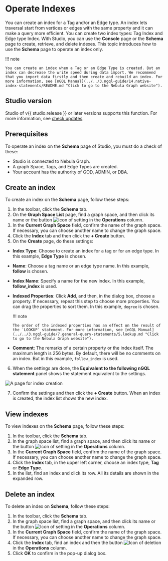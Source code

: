 # Operate Indexes

You can create an index for a Tag and/or an Edge type. An index lets traversal start from vertices or edges with the same property and it can make a query more efficient. You can create two index types: Tag Index and Edge type Index. With Studio, you can use the **Console** page or the **Schema** page to create, retrieve, and delete indexes. This topic introduces how to use the **Schema** page to operate an index only.

!!! note

    You can create an index when a Tag or an Edge Type is created. But an index can decrease the write speed during data import. We recommend that you import data firstly and then create and rebuild an index. For more information, see [nGQL Manual](../../3.ngql-guide/14.native-index-statements/README.md "Click to go to the Nebula Graph website").

## Studio version

Studio of v{{ studio.release }} or later versions supports this function. For more information, see [check updates](../about-studio/st-ug-check-updates.md).

## Prerequisites

To operate an index on the **Schema** page of Studio, you must do a check of these:

- Studio is connected to Nebula Graph.
- A graph Space, Tags, and Edge Types are created.
- Your account has the authority of GOD, ADMIN, or DBA.

## Create an index

To create an index on the **Schema** page, follow these steps:

1. In the toolbar, click the **Schema** tab.
2. On the **Graph Space List** page, find a graph space, and then click its name or the button ![Icon of setting](https://docs-cdn.nebula-graph.com.cn/nebula-studio-docs/st-ug-018.png "Set") in the **Operations** column.
3. In the **Current Graph Space** field, confirm the name of the graph space. If necessary, you can choose another name to change the graph space.
4. Click the **Index** tab and then click the **+ Create** button.
5. On the **Create** page, do these settings:

  - **Index Type**: Choose to create an index for a tag or for an edge type. In this example, **Edge Type** is chosen.

  - **Name**: Choose a tag name or an edge type name. In this example, **follow** is chosen.

  - **Index Name**: Specify a name for the new index. In this example, **follow_index** is used.

  - **Indexed Properties**: Click **Add**, and then, in the dialog box, choose a property. If necessary, repeat this step to choose more properties. You can drag the properties to sort them. In this example, `degree` is chosen.

    !!! note

        The order of the indexed properties has an effect on the result of the `LOOKUP` statement. For more information, see [nGQL Manual](../../3.ngql-guide/7.general-query-statements/5.lookup.md "Click to go to the Nebula Graph website").

  - **Comment**: The remarks of a certain property or the index itself. The maximum length is 256 bytes. By default, there will be no comments on an index. But in this example, `follow_index` is used.

6. When the settings are done, the **Equivalent to the following nGQL statement** panel shows the statement equivalent to the settings.  

  ![A page for index creation](https://docs-cdn.nebula-graph.com.cn/nebula-studio-docs/st-ug-030.png "Create an index")

7. Confirm the settings and then click the **+ Create** button. When an index is created, the index list shows the new index.

## View indexes

To view indexes on the **Schema** page, follow these steps:

1. In the toolbar, click the **Schema** tab.
2. In the graph space list, find a graph space, and then click its name or the button ![Icon of setting](https://docs-cdn.nebula-graph.com.cn/nebula-studio-docs/st-ug-018.png "Set") in the **Operations** column.
3. In the **Current Graph Space** field, confirm the name of the graph space. If necessary, you can choose another name to change the graph space.
4. Click the **Index** tab, in the upper left corner, choose an index type, **Tag** or **Edge Type**.
5. In the list, find an index and click its row. All its details are shown in the expanded row.

## Delete an index

To delete an index on **Schema**, follow these steps:

1. In the toolbar, click the **Schema** tab.
2. In the graph space list, find a graph space, and then click its name or the button ![Icon of setting](https://docs-cdn.nebula-graph.com.cn/nebula-studio-docs/st-ug-018.png "Set") in the **Operations** column.
3. In the **Current Graph Space** field, confirm the name of the graph space. If necessary, you can choose another name to change the graph space.
4. Click the **Index** tab, find an index and then the button ![Icon of deletion](https://docs-cdn.nebula-graph.com.cn/nebula-studio-docs/st-ug-017.png "Delete") in the **Operations** column.
5. Click **OK** to confirm in the pop-up dialog box.
